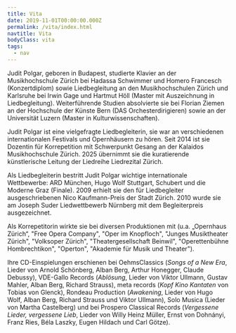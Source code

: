 ```yaml
---
title: Vita
date: 2019-11-01T00:00:00.000Z
permalink: /vita/index.html
navtitle: Vita
bodyClass: vita
tags:
  - nav
---
```

Judit Polgar, geboren in Budapest, studierte Klavier an der Musikhochschule Zürich bei Hadassa Schwimmer und Homero Francesch (Konzertdiplom) sowie Liedbegleitung an den Musikhochschulen Zürich und Karlsruhe bei Irwin Gage und Hartmut Höll (Master mit Auszeichnung in Liedbegleitung). Weiterführende Studien absolvierte sie bei Florian Ziemen an der Hochschule der Künste Bern (DAS Orchesterdirigieren) sowie an der Universität Luzern (Master in Kulturwissenschaften).

Judit Polgar ist eine vielgefragte Liedbegleiterin, sie war an verschiedenen internationalen Festivals und Opernhäusern zu hören. Seit 2014 ist sie Dozentin für Korrepetition mit Schwerpunkt Gesang an der Kalaidos Musikhochschule Zürich. 2025 übernimmt sie die kuratierende künstlerische Leitung der Liedreihe Liedrezital Zürich. 

Als Liedbegleiterin bestritt Judit Polgar wichtige internationale Wettbewerbe: ARD München, Hugo Wolf Stuttgart, Schubert und die Moderne Graz (Finale). 2009 erhielt sie den für Liedbegleiter ausgeschriebenen Nico Kaufmann-Preis der Stadt Zürich. 2010 wurde sie am Joseph Suder Liedwettbewerb Nürnberg mit dem Begleiterpreis ausgezeichnet.

Als Korrepetitorin wirkte sie bei diversen Produktionen mit (u.a. „Opernhaus Zürich“, "Free Opera Company", "Oper im Knopfloch", "Junges Musiktheater Zürich", "Volksoper Zürich", "Theatergesellschaft Beinwil", "Operettenbühne Hombrechtikon", "Operton", "Akademie für Musik und Theater").

Ihre CD-Einspielungen erschienen bei OehmsClassics (*Songs of a New Era*, Lieder von Arnold Schönberg, Alban Berg, Arthur Honegger, Claude Debussy), VDE-Gallo Records (*Ablösung*, Lieder von Viktor Ullmann, Gustav Mahler, Alban Berg, Richard Strauss), meta records (*Kopf Kino Kantaten* von Tobias von Glenck), Rondeau Production (*Awakening*, Lieder von Hugo Wolf, Alban Berg, Richard Strauss und Viktor Ullmann), Solo Musica (Lieder von Martha Castelberg) und bei Prospero Classical Records (*Vergessene Lieder, vergessene Lieb*, Lieder von Willy Heinz Müller, Ernst von Dohnányi, Franz Ries, Béla Laszky, Eugen Hildach und Carl Götze).